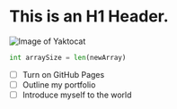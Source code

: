# This is an H1 Header.

![Image of Yaktocat](https://octodex.github.com/images/yaktocat.png)

``` python
int arraySize = len(newArray)
```

- [ ] Turn on GitHub Pages
- [ ] Outline my portfolio
- [ ] Introduce myself to the world
